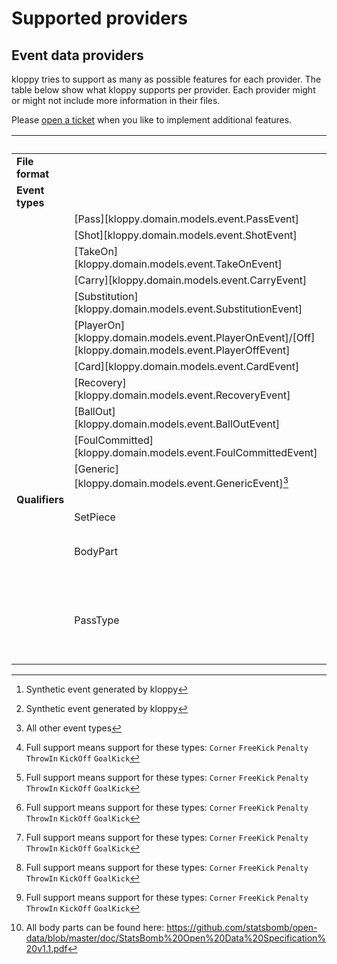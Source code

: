 # Supported providers

## Event data providers

kloppy tries to support as many as possible features for each provider. The table below show what kloppy supports per provider. Each provider might or might not include more information in their files.

Please [open a ticket](https://github.com/PySport/kloppy/issues) when you like to implement additional features.

||| Datafactory | Metrica | Opta | Sportec | Statsbomb | Wyscout |
|-|-|:-:|:-:|:-:|:-:|:-:|:-:|
|**File format**||JSON|JSON|XML|XML|JSON|JSON|
|**Event types**|
||[Pass][kloppy.domain.models.event.PassEvent]|✓|✓|✓|✓|✓|✓|
||[Shot][kloppy.domain.models.event.ShotEvent]|✓|✓|✓|✓|✓|✓|
||[TakeOn][kloppy.domain.models.event.TakeOnEvent]||✓|✓||✓|✓|✓|
||[Carry][kloppy.domain.models.event.CarryEvent]||✓|||✓||
||[Substitution][kloppy.domain.models.event.SubstitutionEvent]|✓|||✓|✓||
||[PlayerOn][kloppy.domain.models.event.PlayerOnEvent]/[Off][kloppy.domain.models.event.PlayerOffEvent]|||||✓||
||[Card][kloppy.domain.models.event.CardEvent]|✓|||✓|✓|✓|
||[Recovery][kloppy.domain.models.event.RecoveryEvent]|✓|✓|✓|✓|✓|✓|
||[BallOut][kloppy.domain.models.event.BallOutEvent]|✓[^2]|✓|✓|✓[^2]|✓|✓|
||[FoulCommitted][kloppy.domain.models.event.FoulCommittedEvent]|✓|✓|✓|✓|✓|✓|
||[Generic][kloppy.domain.models.event.GenericEvent][^1]|✓|✓|✓|✓|✓|✓|s
|**Qualifiers**|
||SetPiece|✓[^3]|✓[^3]|✓[^3]|✓[^3]|✓[^3]|✓[^3]
||BodyPart||`Head`|`Head` `RightFoot` `LeftFoot` `Other`|`Head` `RightFoot` `LeftFoot`|`Chest` `Head` `RightFoot` `LeftFoot` `Other` [^4]|`RightFoot` `LeftFoot`
||PassType|||`Cross` `LongBall` `ThroughBall` `Launch` `ChippedBall` `Assist` `2nd Assist` `SwitchOfPlay` |||`Cross` `Hand` `Head` `High` `Launch` `Simple` `Smart`

[^1]: All other event types
[^2]: Synthetic event generated by kloppy
[^3]: Full support means support for these types: `Corner` `FreeKick` `Penalty` `ThrowIn` `KickOff` `GoalKick`
[^4]: All body parts can be found here: https://github.com/statsbomb/open-data/blob/master/doc/StatsBomb%20Open%20Data%20Specification%20v1.1.pdf

